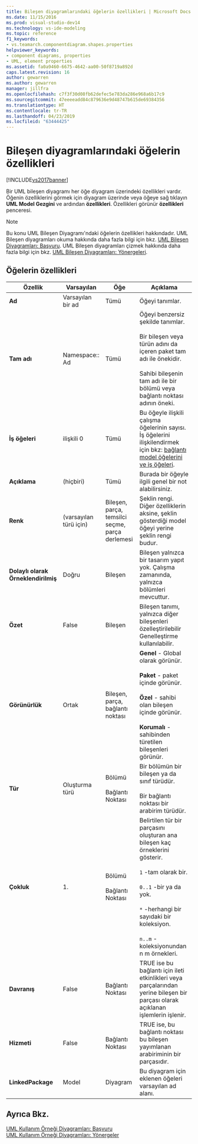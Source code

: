 ```yaml
---
title: Bileşen diyagramlarındaki öğelerin özellikleri | Microsoft Docs
ms.date: 11/15/2016
ms.prod: visual-studio-dev14
ms.technology: vs-ide-modeling
ms.topic: reference
f1_keywords:
- vs.teamarch.componentdiagram.shapes.properties
helpviewer_keywords:
- component diagrams, properties
- UML, element properties
ms.assetid: fa0a9460-6675-4642-aa00-50f8719a892d
caps.latest.revision: 16
author: gewarren
ms.author: gewarren
manager: jillfra
ms.openlocfilehash: c7f3f30d08fb62defec5e783da286e968a6b17c9
ms.sourcegitcommit: 47eeeeadd84c879636e9d48747b615de69384356
ms.translationtype: HT
ms.contentlocale: tr-TR
ms.lasthandoff: 04/23/2019
ms.locfileid: "63444425"
---
```

# <a name="properties-of-elements-on-uml-component-diagrams"></a>Bileşen diyagramlarındaki öğelerin özellikleri
[!INCLUDE[vs2017banner](../includes/vs2017banner.md)]

Bir UML bileşen diyagramı her öğe diyagram üzerindeki özellikleri vardır. Öğenin özelliklerini görmek için diyagram üzerinde veya öğeye sağ tıklayın **UML Model Gezgini** ve ardından **özellikleri**. Özellikleri görünür **özellikleri** penceresi.  
  
> [!NOTE]
> Bu konu UML Bileşen Diyagramı'ndaki öğelerin özellikleri hakkındadır. UML Bileşen diyagramları okuma hakkında daha fazla bilgi için bkz. [UML Bileşen Diyagramları: Başvuru](../modeling/uml-component-diagrams-reference.md). UML Bileşen diyagramları çizmek hakkında daha fazla bilgi için bkz. [UML Bileşen Diyagramları: Yönergeleri](../modeling/uml-component-diagrams-guidelines.md).  
  
## <a name="properties-of-elements"></a>Öğelerin özellikleri  
  
|Özellik|Varsayılan|Öğe|Açıklama|  
|--------------|-------------|-------------|-----------------|  
|**Ad**|Varsayılan bir ad|Tümü|Öğeyi tanımlar.|  
|**Tam adı**|Namespace:: Ad|Tümü|Öğeyi benzersiz şekilde tanımlar.<br /><br /> Bir bileşen veya türün adını da içeren paket tam adı ile önekidir.<br /><br /> Sahibi bileşenin tam adı ile bir bölümü veya bağlantı noktası adının öneki.|  
|**İş öğeleri**|ilişkili 0|Tümü|Bu öğeyle ilişkili çalışma öğelerinin sayısı. İş öğelerini ilişkilendirmek için bkz: [bağlantı model öğelerini ve iş öğeleri](../modeling/link-model-elements-and-work-items.md).|  
|**Açıklama**|(hiçbiri)|Tümü|Burada bir öğeyle ilgili genel bir not alabilirsiniz.|  
|**Renk**|(varsayılan türü için)|Bileşen, parça, temsilci seçme, parça derlemesi|Şeklin rengi. Diğer özelliklerin aksine, şeklin gösterdiği model öğeyi yerine şeklin rengi budur.|  
|**Dolaylı olarak Örneklendirilmiş**|Doğru|Bileşen|Bileşen yalnızca bir tasarım yapıt yok. Çalışma zamanında, yalnızca bölümleri mevcuttur.|  
|**Özet**|False|Bileşen|Bileşen tanımı, yalnızca diğer bileşenleri özelleştirilebilir Genelleştirme kullanılabilir.|  
|**Görünürlük**|Ortak|Bileşen, parça, bağlantı noktası|**Genel** - Global olarak görünür.<br /><br /> **Paket** - paket içinde görünür.<br /><br /> **Özel** - sahibi olan bileşen içinde görünür.<br /><br /> **Korumalı** - sahibinden türetilen bileşenleri görünür.|  
|**Tür**|Oluşturma türü|Bölümü<br /><br /> Bağlantı Noktası|Bir bölümün bir bileşen ya da sınıf türüdür.<br /><br /> Bir bağlantı noktası bir arabirim türüdür.|  
|**Çokluk**|1.|Bölümü<br /><br /> Bağlantı Noktası|Belirtilen tür bir parçasını oluşturan ana bileşen kaç örneklerini gösterir.<br /><br /> `1` -tam olarak bir.<br /><br /> `0..1` -bir ya da yok.<br /><br /> `*` -herhangi bir sayıdaki bir koleksiyon.<br /><br /> `n..m` -koleksiyonundan n m örnekleri.|  
|**Davranış**|False|Bağlantı Noktası|TRUE ise bu bağlantı için ileti etkinlikleri veya parçalarından yerine bileşen bir parçası olarak açıklanan işlemlerin işlenir.|  
|**Hizmeti**|False|Bağlantı Noktası|TRUE ise, bu bağlantı noktası bu bileşen yayımlanan arabiriminin bir parçasıdır.|  
|**LinkedPackage**|Model|Diyagram|Bu diyagram için eklenen öğeleri varsayılan ad alanı.|  
  
## <a name="see-also"></a>Ayrıca Bkz.  
 [UML Kullanım Örneği Diyagramları: Başvuru](../modeling/uml-use-case-diagrams-reference.md)   
 [UML Kullanım Örneği Diyagramları: Yönergeler](../modeling/uml-use-case-diagrams-guidelines.md)
